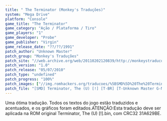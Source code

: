```yaml
---
title: " The Terminator (Monkey's Traduções)"
system: "Mega Drive"
platform: "Console"
game_title: "The Terminator"
game_category: "Ação / Plataforma / Tiro"
game_players: "1"
game_developer: "Probe"
game_publisher: "Virgin"
game_release_date: "??/??/1991"
patch_author: "Unknown Master"
patch_group: "Monkey's Traduções"
patch_site: "//web.archive.org/web/20110202120839/http://monkeystraducoes.com/"
patch_version: "1.0"
patch_release: "05/07/2010"
patch_type: "undefined"
patch_progress: "100%"
patch_images: ["//img.romhackers.org/traducoes/%5BSMD%5D%20The%20Terminator%20-%20Monkey's%20Tradu%C3%A7%C3%B5es%20-%201.png","//img.romhackers.org/traducoes/%5BSMD%5D%20The%20Terminator%20-%20Monkey's%20Tradu%C3%A7%C3%B5es%20-%202.png","//img.romhackers.org/traducoes/%5BSMD%5D%20The%20Terminator%20-%20Monkey's%20Tradu%C3%A7%C3%B5es%20-%203.png"]
patch_file: "[SMD] Terminator, The (U) [!] [T-BR] [T-Unknown Master G-Monkey's Traduções] [V-1.0 P-100% A-2010].rar"
---
```

Uma ótima tradução. Todos os textos do jogo estão traduzidos e acentuados, e os gráficos foram editados.ATENÇÃO:Esta tradução deve ser aplicada na ROM original Terminator, The (U) [!].bin, com CRC32 31A629BE.